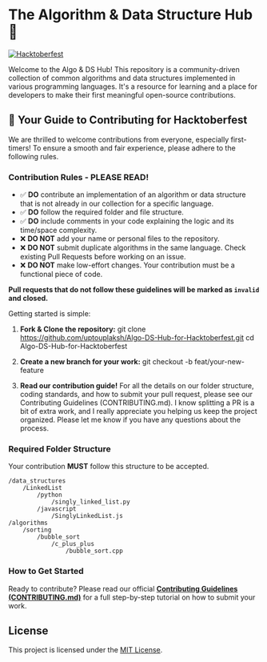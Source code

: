 # The Algorithm & Data Structure Hub 🚀

[![Hacktoberfest](https://img.shields.io/badge/Hacktoberfest-2025-orange?style=for-the-badge)](https://hacktoberfest.com/)

Welcome to the Algo & DS Hub! This repository is a community-driven collection of common algorithms and data structures implemented in various programming languages. It's a resource for learning and a place for developers to make their first meaningful open-source contributions.

## 🎃 Your Guide to Contributing for Hacktoberfest

We are thrilled to welcome contributions from everyone, especially first-timers! To ensure a smooth and fair experience, please adhere to the following rules.

### Contribution Rules - PLEASE READ!

* ✅ **DO** contribute an implementation of an algorithm or data structure that is not already in our collection for a specific language.
* ✅ **DO** follow the required folder and file structure.
* ✅ **DO** include comments in your code explaining the logic and its time/space complexity.
* ❌ **DO NOT** add your name or personal files to the repository.
* ❌ **DO NOT** submit duplicate algorithms in the same language. Check existing Pull Requests before working on an issue.
* ❌ **DO NOT** make low-effort changes. Your contribution must be a functional piece of code.

**Pull requests that do not follow these guidelines will be marked as `invalid` and closed.**

Getting started is simple:

1. **Fork & Clone the repository:**
   git clone https://github.com/uptouplaksh/Algo-DS-Hub-for-Hacktoberfest.git
cd Algo-DS-Hub-for-Hacktoberfest

2. **Create a new branch for your work:**
   git checkout -b feat/your-new-feature

3. **Read our contribution guide!**
   For all the details on our folder structure, coding standards, and how to submit your pull request, please see our Contributing Guidelines (CONTRIBUTING.md).
I know splitting a PR is a bit of extra work, and I really appreciate you helping us keep the project organized. Please let me know if you have any questions about the process.

### Required Folder Structure

Your contribution **MUST** follow this structure to be accepted.

```
/data_structures
    /LinkedList
        /python
            /singly_linked_list.py
        /javascript
            /SinglyLinkedList.js
/algorithms
    /sorting
        /bubble_sort
            /c_plus_plus
                /bubble_sort.cpp
```

### How to Get Started

Ready to contribute? Please read our official [**Contributing Guidelines (CONTRIBUTING.md)**](CONTRIBUTING.md) for a full step-by-step tutorial on how to submit your work.

## License

This project is licensed under the [MIT License](LICENSE).
